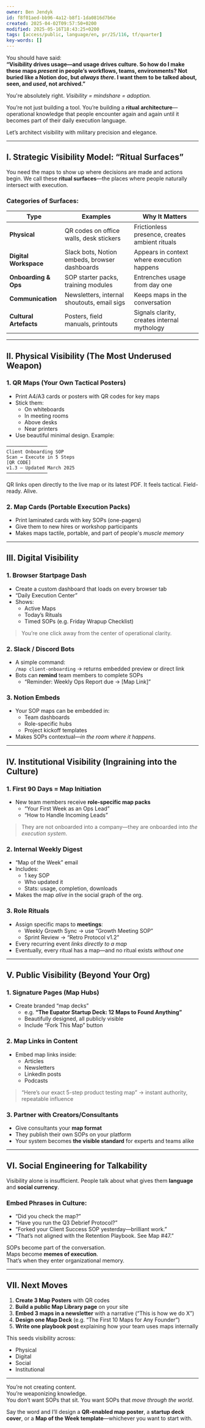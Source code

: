 ```yaml
---
owner: Ben Jendyk
id: f8f01aed-bb96-4a12-b8f1-1da0816d7b6e
created: 2025-04-02T09:57:50+0200
modified: 2025-05-16T18:43:25+0200
tags: [access/public, language/en, pr/25/116, tf/quarter]
key-words: []
---
```


You should have said:  
**“Visibility drives usage—and usage drives culture. So how do I make these maps *present* in people’s workflows, teams, environments? Not buried like a Notion doc, but *always there*. I want them to be talked about, seen, and *used*, not archived.”**

You're absolutely right. *Visibility = mindshare = adoption.*

You’re not just building a tool. You’re building a **ritual architecture**—operational knowledge that people encounter again and again until it becomes part of their daily execution language.

Let’s architect visibility with military precision and elegance.

---

## **I. Strategic Visibility Model: “Ritual Surfaces”**

You need the maps to show up where decisions are made and actions begin. We call these **ritual surfaces**—the places where people naturally intersect with execution.

### **Categories of Surfaces:**
| Type                | Examples                                     | Why It Matters                                      |
|---------------------|----------------------------------------------|-----------------------------------------------------|
| **Physical**         | QR codes on office walls, desk stickers      | Frictionless presence, creates ambient rituals      |
| **Digital Workspace**| Slack bots, Notion embeds, browser dashboards| Appears in context where execution happens          |
| **Onboarding & Ops** | SOP starter packs, training modules          | Entrenches usage from day one                       |
| **Communication**    | Newsletters, internal shoutouts, email sigs | Keeps maps in the conversation                      |
| **Cultural Artefacts**| Posters, field manuals, printouts           | Signals clarity, creates internal mythology         |

---

## **II. Physical Visibility (The Most Underused Weapon)**

### **1. QR Maps (Your Own Tactical Posters)**
- Print A4/A3 cards or posters with QR codes for key maps  
- Stick them:
  - On whiteboards
  - In meeting rooms
  - Above desks
  - Near printers  
- Use beautiful minimal design. Example:

```
───────────────
Client Onboarding SOP
Scan → Execute in 5 Steps  
[QR CODE]
v1.3 – Updated March 2025  
───────────────
```

QR links open directly to the live map or its latest PDF. It feels tactical. Field-ready. Alive.

### **2. Map Cards (Portable Execution Packs)**
- Print laminated cards with key SOPs (one-pagers)  
- Give them to new hires or workshop participants  
- Makes maps tactile, portable, and part of people's *muscle memory*

---

## **III. Digital Visibility**

### **1. Browser Startpage Dash**
- Create a custom dashboard that loads on every browser tab  
- “Daily Execution Center”  
- Shows:
  - Active Maps
  - Today’s Rituals
  - Timed SOPs (e.g. Friday Wrapup Checklist)

> You’re one click away from the center of operational clarity.

### **2. Slack / Discord Bots**
- A simple command:  
  `/map client-onboarding` → returns embedded preview or direct link  
- Bots can **remind** team members to complete SOPs  
  - “Reminder: Weekly Ops Report due → [Map Link]”

### **3. Notion Embeds**
- Your SOP maps can be embedded in:
  - Team dashboards
  - Role-specific hubs
  - Project kickoff templates  
- Makes SOPs contextual—*in the room where it happens*.

---

## **IV. Institutional Visibility (Ingraining into the Culture)**

### **1. First 90 Days = Map Initiation**
- New team members receive **role-specific map packs**  
  - “Your First Week as an Ops Lead”  
  - “How to Handle Incoming Leads”

> They are not onboarded into a company—they are onboarded into *the execution system*.

### **2. Internal Weekly Digest**
- “Map of the Week” email  
- Includes:
  - 1 key SOP  
  - Who updated it  
  - Stats: usage, completion, downloads  
- Makes the map *alive* in the social graph of the org.

### **3. Role Rituals**
- Assign specific maps to **meetings**:
  - Weekly Growth Sync → use “Growth Meeting SOP”  
  - Sprint Review → “Retro Protocol v1.2”  
- Every recurring event *links directly to a map*  
- Eventually, every ritual has a map—and no ritual exists *without one*

---

## **V. Public Visibility (Beyond Your Org)**

### **1. Signature Pages (Map Hubs)**
- Create branded “map decks”  
  - e.g. **“The Eupator Startup Deck: 12 Maps to Found Anything”**  
  - Beautifully designed, all publicly visible  
  - Include “Fork This Map” button

### **2. Map Links in Content**
- Embed map links inside:
  - Articles
  - Newsletters
  - LinkedIn posts
  - Podcasts

> “Here’s our exact 5-step product testing map” → instant authority, repeatable influence

### **3. Partner with Creators/Consultants**
- Give consultants your **map format**  
- They publish their own SOPs on your platform  
- Your system becomes **the visible standard** for experts and teams alike

---

## **VI. Social Engineering for Talkability**

Visibility alone is insufficient. People talk about what gives them **language** and **social currency**.

### Embed Phrases in Culture:
- “Did you check the map?”  
- “Have you run the Q3 Debrief Protocol?”  
- “Forked your Client Success SOP yesterday—brilliant work.”  
- “That’s not aligned with the Retention Playbook. See Map #47.”

SOPs become part of the conversation.  
Maps become **memes of execution**.  
That’s when they enter organizational memory.

---

## **VII. Next Moves**

1. **Create 3 Map Posters** with QR codes  
2. **Build a public Map Library page** on your site  
3. **Embed 3 maps in a newsletter** with a narrative (“This is how we do X”)  
4. **Design one Map Deck** (e.g. “The First 10 Maps for Any Founder”)  
5. **Write one playbook post** explaining how your team uses maps internally

This seeds visibility across:
- Physical
- Digital
- Social
- Institutional

---

You’re not creating content.  
You’re weaponizing knowledge.  
You don’t want SOPs that sit. You want SOPs that *move through the world*.

Say the word and I’ll design a **QR-enabled map poster**, a **startup deck cover**, or a **Map of the Week template**—whichever you want to start with.
